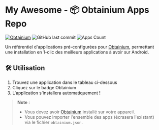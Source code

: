 # My Awesome - 📦 Obtainium Apps Repo

[![Obtainium](https://img.shields.io/badge/Get_it_on-Obtainium-2ea44f?style=for-the-badge)](https://github.com/ImranR98/Obtainium)
![GitHub last commit](https://img.shields.io/github/last-commit/nnosal/my-obtainium?style=flat-square)
![Apps Count](https://img.shields.io/badge/dynamic/json?url=https%3A%2F%2Fraw.githubusercontent.com%2Fnnosal%2Fmy-obtainium%2Fmain%2Fobtainium.json&query=%24.apps.length&label=Apps&color=blue&style=flat-square)

Un référentiel d'applications pré-configurées pour [Obtainium](https://github.com/ImranR98/Obtainium), permettant une installation en 1-clic des meilleurs applications à avoir sur Android.

## 🛠️ Utilisation

1. Trouvez une application dans le tableau ci-dessous
2. Cliquez sur le badge Obtainium
3. L'application s'installera automatiquement !

> **Note** : 
> - Vous devez avoir [Obtainium](https://github.com/ImranR98/Obtainium) installé sur votre appareil.
> - Vous pouvez importer l'ensemble des apps (écrasera l'existant) via le fichier `obtainium.json`.